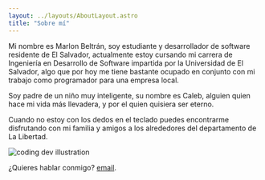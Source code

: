 ```yaml
---
layout: ../layouts/AboutLayout.astro
title: "Sobre mí"
---
```

Mi nombre es Marlon Beltrán, soy estudiante y desarrollador de software residente de El Salvador, 
actualmente estoy cursando mi carrera de Ingeniería en Desarrollo de Software impartida por la Universidad de El Salvador, 
algo que por hoy me tiene bastante ocupado en conjunto con mi trabajo como programador para una empresa local. 

Soy padre de un niño muy inteligente, su nombre es Caleb, alguien quien hace mi vida más llevadera, y por el quien quisiera ser eterno.

Cuando no estoy con los dedos en el teclado puedes encontrarme disfrutando con mi familia y amigos a los alrededores 
del  departamento de La Libertad.

<div>
  <img src="/assets/dev.svg" class="sm:w-1/2 mx-auto" alt="coding dev illustration">
</div>

 ¿Quieres hablar conmigo? [email](mailto:mrmbeltran@proton.me).
